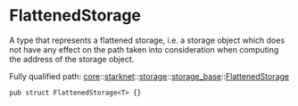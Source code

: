# FlattenedStorage

A type that represents a flattened storage, i.e. a storage object which does not have any effect
on the path taken into consideration when computing the address of the storage object.

Fully qualified path: [core](./core.md)::[starknet](./core-starknet.md)::[storage](./core-starknet-storage.md)::[storage_base](./core-starknet-storage-storage_base.md)::[FlattenedStorage](./core-starknet-storage-storage_base-FlattenedStorage.md)

<pre><code class="language-cairo">pub struct FlattenedStorage&lt;T&gt; {}</code></pre>


